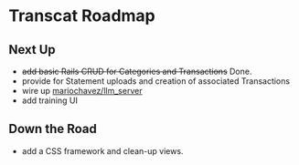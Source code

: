 # Transcat Roadmap

## Next Up
* ~~add basic Rails CRUD for Categories and Transactions~~ Done.
* provide for Statement uploads and creation of associated Transactions
* wire up [mariochavez/llm_server](https://github.com/mariochavez/llm_server)
* add training UI

## Down the Road
* add a CSS framework and clean-up views.